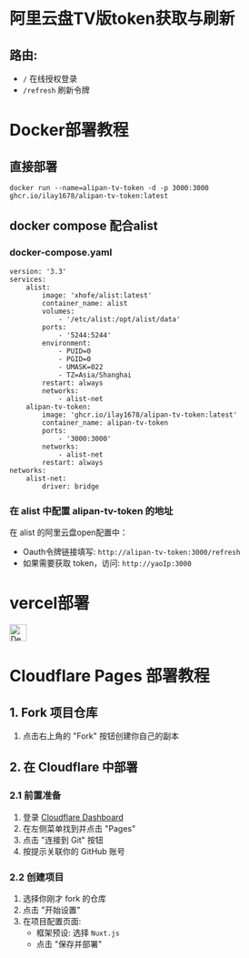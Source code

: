 # 阿里云盘TV版token获取与刷新

## 路由:

- `/` 在线授权登录
- `/refresh` 刷新令牌



# Docker部署教程
## 直接部署
```
docker run --name=alipan-tv-token -d -p 3000:3000 ghcr.io/ilay1678/alipan-tv-token:latest 
```
## docker compose 配合alist
### docker-compose.yaml
```
version: '3.3'
services:
    alist:
        image: 'xhofe/alist:latest'
        container_name: alist
        volumes:
            - '/etc/alist:/opt/alist/data'
        ports:
            - '5244:5244'
        environment:
            - PUID=0
            - PGID=0
            - UMASK=022
            - TZ=Asia/Shanghai
        restart: always
        networks:
            - alist-net
    alipan-tv-token:
        image: 'ghcr.io/ilay1678/alipan-tv-token:latest'
        container_name: alipan-tv-token
        ports:
            - '3000:3000'
        networks:
            - alist-net
        restart: always
networks:
    alist-net:
        driver: bridge
```

### 在 alist 中配置 alipan-tv-token 的地址

在 alist 的阿里云盘open配置中：
- Oauth令牌链接填写: `http://alipan-tv-token:3000/refresh`
- 如果需要获取 token，访问: `http://yaoIp:3000`


# vercel部署
[<img src="https://vercel.com/button" alt="Deploy on vercel" height="30">](https://vercel.com/new/clone?repository-url=https%3A%2F%2Fgithub.com%2FiLay1678%2Falipan-tv-token&&project-name=alipan-tv-token&repository-name=alipan-tv-token)

# Cloudflare Pages 部署教程
## 1. Fork 项目仓库
1. 点击右上角的 "Fork" 按钮创建你自己的副本
## 2. 在 Cloudflare 中部署
### 2.1 前置准备
1. 登录 [Cloudflare Dashboard](https://dash.cloudflare.com)
2. 在左侧菜单找到并点击 "Pages"
3. 点击 "连接到 Git" 按钮
4. 按提示关联你的 GitHub 账号
### 2.2 创建项目
1. 选择你刚才 fork 的仓库
2. 点击 "开始设置"
3. 在项目配置页面:
   - 框架预设: 选择 `Nuxt.js`
   - 点击 "保存并部署"